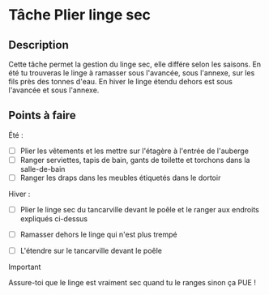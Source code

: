 # Tâche Plier linge sec

## Description
Cette tâche permet la gestion du linge sec, elle différe selon les saisons.
En été tu trouveras le linge à ramasser sous l'avancée, sous l'annexe, sur les fils près des tonnes d'eau.
En hiver le linge étendu dehors est sous l'avancée et sous l'annexe.

## Points à faire
Été :
- [ ] Plier les vêtements et les mettre sur l'étagère à l'entrée de l'auberge
- [ ] Ranger serviettes, tapis de bain, gants de toilette et torchons dans la salle-de-bain
- [ ] Ranger les draps dans les meubles étiquetés dans le dortoir

Hiver : 
- [ ] Plier le linge sec du tancarville devant le poêle et le ranger aux endroits expliqués ci-dessus
- [ ] Ramasser dehors le linge qui n'est plus trempé
- [ ] L'étendre sur le tancarville devant le poêle


> [!IMPORTANT]  
> Assure-toi que le linge est vraiment sec quand tu le ranges sinon ça PUE !

